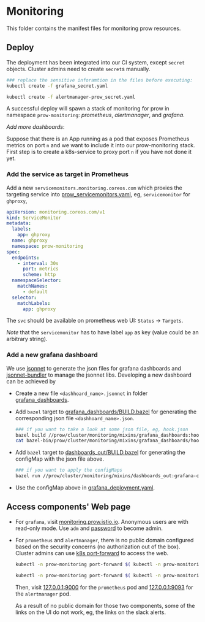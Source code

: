 # Monitoring

This folder contains the manifest files for monitoring prow resources.

## Deploy

The deployment has been integrated into our CI system, except `secret` objects.
Cluster admins need to create `secret`s  manually.

```bash
### replace the sensitive inforamtion in the files before executing:
kubectl create -f grafana_secret.yaml

kubectl create -f alertmanager-prow_secret.yaml
```

A successful deploy will spawn a stack of monitoring for prow in namespace `prow-monitoring`: _prometheus_, _alertmanager_, and _grafana_.

_Add more dashboards_:

Suppose that there is an App running as a pod that exposes Prometheus metrics on port `n` and we want to include it into our prow-monitoring stack.
First step is to create a k8s-service to proxy port `n` if you have not done it yet.

### Add the service as target in Prometheus

Add a new `servicemonitors.monitoring.coreos.com` which proxies the targeting service into [prow_servicemonitors.yaml](./prow_servicemonitors.yaml), eg,
`servicemonitor` for `ghproxy`,

```yaml
apiVersion: monitoring.coreos.com/v1
kind: ServiceMonitor
metadata:
  labels:
    app: ghproxy
  name: ghproxy
  namespace: prow-monitoring
spec:
  endpoints:
    - interval: 30s
      port: metrics
      scheme: http
  namespaceSelector:
    matchNames:
      - default
  selector:
    matchLabels:
      app: ghproxy
```

The `svc` should be available on prometheus web UI: `Status` &rarr; `Targets`.

_Note_ that the `servicemonitor` has to have label `app` as key (value could be an arbitrary string).

### Add a new grafana dashboard

We use [jsonnet](https://jsonnet.org) to generate the json files for grafana dashboards and [jsonnet-bundler](https://github.com/jsonnet-bundler/jsonnet-bundler) to manage the jsonnet libs.
Developing a new dashboard can be achieved by

* Create a new file `<dashhoard_name>.jsonnet` in folder [grafana_dashboards](grafana_dashboards).
* Add `bazel` target to [grafana_dashboards/BUILD.bazel](grafana_dashboards/BUILD.bazel) for generating the corresponding json file `<dashhoard_name>.json`.

    ```bash
    ### if you want to take a look at some json file, eg, hook.json
    bazel build //prow/cluster/monitoring/mixins/grafana_dashboards:hook
    cat bazel-bin/prow/cluster/monitoring/mixins/grafana_dashboards/hook.json
    ```

* Add `bazel` target to [dashboards_out/BUILD.bazel](grafana_dashboards/BUILD.bazel) for generating the configMap with the json file above.

    ```bash
    ### if you want to apply the configMaps
    bazel run //prow/cluster/monitoring/mixins/dashboards_out:grafana-configmaps.apply
    ```

* Use the configMap above in [grafana_deployment.yaml](grafana_deployment.yaml).

## Access components' Web page

* For `grafana`, visit [monitoring.prow.istio.io](https://monitoring.prow.istio.io). Anonymous users are with read-only mode.
Use `adm` and [password](https://github.com/kubernetes/test-infra/blob/master/prow/cluster/monitoring/grafana_deployment.yaml#L39-L45) to become admin.

* For `prometheus` and `alertmanager`, there is no public domain configured based on the security
concerns (no authorization out of the box).
Cluster admins can use [k8s port-forward](https://kubernetes.io/docs/tasks/access-application-cluster/port-forward-access-application-cluster/) to
access the web.

    ```bash
    kubectl -n prow-monitoring port-forward $( kubectl -n prow-monitoring get pods --selector app=prometheus -o jsonpath={.items[0].metadata.name} ) 9000

    kubectl -n prow-monitoring port-forward $( kubectl -n prow-monitoring get pods --selector app=alertmanager -o jsonpath={.items[0].metadata.name} ) 9093
    ```

    Then, visit [127.0.0.1:9000](http://127.0.0.1:9000) for the `prometheus` pod and [127.0.0.1:9093](http://127.0.0.1:9093) for the `alertmanager` pod.

    As a result of no public domain for those two components, some of the links on the UI do not work, eg, the links on the slack alerts.
